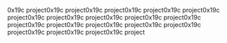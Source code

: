 0x19c project0x19c project0x19c project0x19c project0x19c project0x19c project0x19c project0x19c project0x19c project0x19c project0x19c project0x19c project0x19c project0x19c project0x19c project0x19c project0x19c project0x19c project0x19c project
